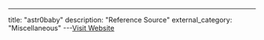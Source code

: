 ---
title: "astr0baby"
description: "Reference Source"
external_category: "Miscellaneous"
---[Visit Website](https://astr0baby.wordpress.com)

